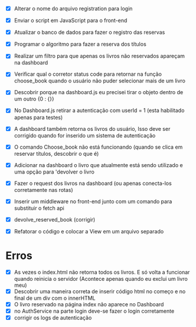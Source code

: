 - [x] Alterar o nome do arquivo registration para login

- [x] Enviar o script em JavaScript para o front-end
- [x] Atualizar o banco de dados para fazer o registro das reservas
- [x] Programar o algoritmo para fazer a reserva dos títulos
- [x] Realizar um filtro para que apenas os livros não reservados apareçam na dashboard
- [x] Verificar qual o corretor status code para retornar na função choose_book quando o usuário não puder selecionar mais de um livro
- [x] Descobrir porque na dashboard.js eu precisei tirar o objeto dentro de um outro {0 : {}}
- [x] No Dashboard.js retirar a autenticação com userId = 1 (esta habilitado apenas para testes)

- [x] A dashboard também retorna os livros do usuário, Isso deve ser corrigido quando for inserido um sistema de autenticação
- [x] O comando Choose_book não está funcionando (quando se clica em reservar títulos, descobrir o que é)
- [x] Adicionar na dashboard o livro que atualmente está sendo utilizado e uma opção para 'devolver o livro
- [x] Fazer o request dos livros na dashboard (ou apenas conecta-los corretamente nas rotas)
- [x] Inserir um middleware no front-end junto com um comando para substituir o fetch api
- [x] devolve_reserved_book (corrigir)
- [x] Refatorar o código e colocar a View em um arquivo separado

# Erros

- [x] As vezes o index.html não retorna todos os livros. E só volta a funcionar quando reinicia o servidor (Acontece apenas quando eu exclui um livro meu)
- [x] Descobrir uma maneira correta de inserir código html no começo e no final de um div com o innerHTML
- [x] O livro reservado na página index não aparece no Dashboard
- [x] no AuthService na parte login deve-se fazer o login corretamente
- [x] corrigir os logs de autenticação

